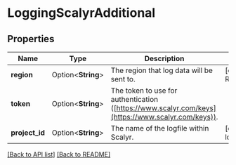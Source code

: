 # LoggingScalyrAdditional

## Properties

Name | Type | Description | Notes
------------ | ------------- | ------------- | -------------
**region** | Option<**String**> | The region that log data will be sent to. | [default to Region_US]
**token** | Option<**String**> | The token to use for authentication ([https://www.scalyr.com/keys](https://www.scalyr.com/keys)). | 
**project_id** | Option<**String**> | The name of the logfile within Scalyr. | [default to logplex]

[[Back to API list]](../README.md#documentation-for-api-endpoints) [[Back to README]](../README.md)


